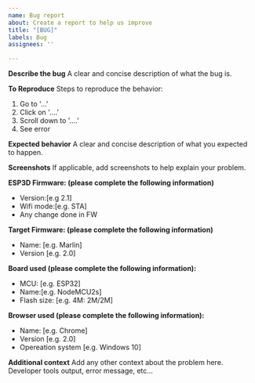 ```yaml
---
name: Bug report
about: Create a report to help us improve
title: "[BUG]"
labels: Bug
assignees: ''

---
```


**Describe the bug**
A clear and concise description of what the bug is.

**To Reproduce**
Steps to reproduce the behavior:
1. Go to '...'
2. Click on '....'
3. Scroll down to '....'
4. See error

**Expected behavior**
A clear and concise description of what you expected to happen.

**Screenshots**
If applicable, add screenshots to help explain your problem.

**ESP3D Firmware:  (please complete the following information)**
- Version:[e.g 2.1]
- Wifi mode:[e.g. STA]
- Any change done in FW

**Target Firmware:  (please complete the following information)**
 - Name: [e.g. Marlin]
 - Version [e.g. 2.0]

**Board used (please complete the following information):**
 - MCU: [e.g. ESP32] 
 - Name:[e.g. NodeMCU2s] 
 - Flash size: [e.g. 4M: 2M/2M]

**Browser used (please complete the following information):**
- Name: [e.g. Chrome]
- Version  [e.g. 2.0]
- Opereation system [e.g. Windows 10]

**Additional context**
Add any other context about the problem here.
Developer tools output, error message, etc...
